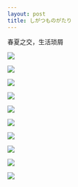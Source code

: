 ```yaml
---
layout: post
title: しがつものがたり
---
```


春夏之交，生活琐屑

![](https://i.postimg.cc/Cx88dLcv/20190430-DSCF0800.jpg)

![](https://i.postimg.cc/W1V92KnJ/20190428-IMG-3093.jpg)

![](https://i.postimg.cc/fbnMTMPf/20190429-DSCF0745.jpg)

![](https://i.postimg.cc/bdct97J0/20190428-DSCF0641.jpg)

![](https://i.postimg.cc/Ss4QVm7x/20190429-DSCF0698.jpg)

![](https://i.postimg.cc/3xHK3KVC/20190428-IMG-3095.jpg)

![](https://i.postimg.cc/fTPwpcjF/20190430-DSCF0839.jpg)

![](https://i.postimg.cc/0yJ8szVN/20190430-DSCF0895.jpg)

![](https://i.postimg.cc/BZYsPTy6/20190501-DSCF0924.jpg)

![](https://i.postimg.cc/KvpzFSF0/20190501-IMG-3139.jpg)
